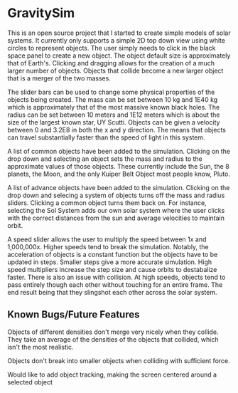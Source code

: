 # GravitySim

This is an open source project that I started to create simple models of solar systems.
It currently only supports a simple 2D top down view using white circles to represent objects.
The user simply needs to click in the black space panel to create a new object. The object default size is 
approximately that of Earth's. Clicking and dragging allows for the creation of a much larger number of objects.
Objects that collide become a new larger object that is a merger of the two masses.

The slider bars can be used to change some physical properties of the objects being created. The mass can be set between 10 kg and
1E40 kg which is approximately that of the most massive known black holes. The radius can be set between 10 meters and 1E12 meters
which is about the size of the largest known star, UY Scutti. Objects can be given a velocity between 0 and 3.2E8 in both the x and y 
direction. The means that objects can travel substantially faster than the speed of light in this system.

A list of common objects have been added to the simulation. Clicking on the drop down and selecting an object sets the mass and radius to the approximate values of those objects. These currently include the Sun, the 8 planets, the Moon, and the only Kuiper Belt Object most people know, Pluto.

A list of advance objects have been added to the simulation. Clicking on the drop down and selecing a system of objects turns off the 
mass and radius sliders. Clicking a common object turns them back on. For instance, selecting the Sol System adds our own solar system
where the user clicks with the correct distances from the sun and average velocities to maintain orbit.

A speed slider allows the user to multiply the speed between 1x and 1,000,000x. Higher speeds tend to break the simulation. Notably, the acceleration of objects is a constant function but the objects have to be updated in steps. Smaller steps give a more accurate simulation. High speed multipliers increase the step size and cause orbits to destabalize faster. There is also an issue with collision. At high speeds, objects tend to pass entirely though each other without touching for an entire frame. The end result being that they slingshot each other across the solar system.

## Known Bugs/Future Features

Objects of different densities don't merge very nicely when they collide. They take an average of the densities of the objects that
collided, which isn't the most realistic.

Objects don't break into smaller objects when colliding with sufficient force.

Would like to add object tracking, making the screen centered around a selected object

